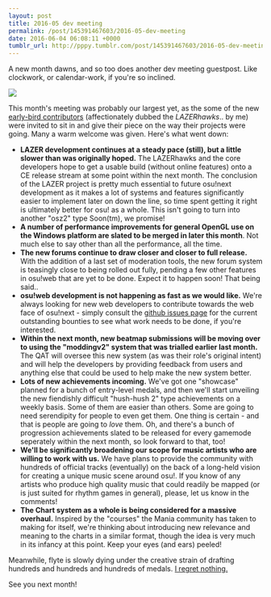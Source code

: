 ```yaml
---
layout: post
title: 2016-05 dev meeting
permalink: /post/145391467603/2016-05-dev-meeting
date: 2016-06-04 06:08:11 +0000
tumblr_url: http://pppy.tumblr.com/post/145391467603/2016-05-dev-meeting
---
```

A new month dawns, and so too does another dev meeting guestpost. Like clockwork, or calendar-work, if you're so inclined.

![](https://puu.sh/nqCvm/8e01636194.png)

This month's meeting was probably our largest yet, as the some of the new [early-bird contributors](http://blog.ppy.sh/post/144539340703/early-bird-contributors) (affectionately dubbed the *LAZERhawks*.. by me) were invited to sit in and give their piece on the way their projects were going. Many a warm welcome was given. Here's what went down:

* **LAZER development continues at a steady pace (still), but a little slower than was originally hoped.** The LAZERhawks and the core developers hope to get a usable build (without online features) onto a CE release stream at some point within the next month. The conclusion of the LAZER project is pretty much essential to future osu!next development as it makes a lot of systems and features significantly easier to implement later on down the line, so time spent getting it right is ultimately better for osu! as a whole. This isn't going to turn into another "osz2" type Soon(tm), we promise!
* **A number of performance improvements for general OpenGL use on the Windows platform are slated to be merged in later this month**. Not much else to say other than all the performance, all the time.
* **The new forums continue to draw closer and closer to full release.** With the addition of a last set of moderation tools, the new forum system is teasingly close to being rolled out fully, pending a few other features in osu!web that are yet to be done. Expect it to happen soon! That being said..
* **osu!web development is not happening as fast as we would like.** We're always looking for new web developers to contribute towards the web face of osu!next - simply consult the [github issues page](https://github.com/ppy/osu-web/issues) for the current outstanding bounties to see what work needs to be done, if you're interested.
* **Within the next month, new beatmap submissions will be moving over to using the "moddingv2" system that was trialled earlier last month.** The QAT will oversee this new system (as was their role's original intent) and will help the developers by providing feedback from users and anything else that could be used to help make the new system better.
* **Lots of new achievements incoming.** We've got one "showcase" planned for a bunch of entry-level medals, and then we'll start unveiling the new fiendishly difficult "hush-hush 2" type achievements on a weekly basis. Some of them are easier than others. Some are going to need serendipity for people to even get them. One thing is certain - and that is people are going to *love* them. Oh, and there's a bunch of progression achievements slated to be released for every gamemode seperately within the next month, so look forward to that, too!
* **We'll be significantly broadening our scope for music artists who are willing to work with us.** We have plans to provide the community with hundreds of official tracks (eventually) on the back of a long-held vision for creating a unique music scene around osu!. If you know of any artists who produce high quality music that could readily be mapped (or is just suited for rhythm games in general), please, let us know in the comments!
* **The Chart system as a whole is being considered for a massive overhaul.** Inspired by the "courses" the Mania community has taken to making for itself, we're thinking about introducing new relevance and meaning to the charts in a similar format, though the idea is very much in its infancy at this point. Keep your eyes (and ears) peeled!

Meanwhile, flyte is slowly dying under the creative strain of drafting hundreds and hundreds and hundreds of medals. [I regret nothing.](http://puu.sh/pcIAX/aeb5fdcd3d.mp3)

See you next month!